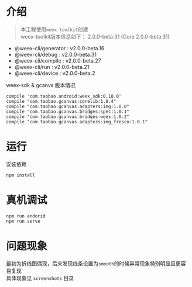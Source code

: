 # 介绍
> 本工程使用`weex-toolkit`创建   
weex-toolkit版本信息如下：
2.0.0-beta.31 (Core 2.0.0-beta.31)
- @weex-cli/generator : v2.0.0-beta.16
- @weex-cli/debug : v2.0.0-beta.31
- @weex-cli/compile : v2.0.0-beta.27
- @weex-cli/run : v2.0.0-beta.21
- @weex-cli/device : v2.0.0-beta.2

weex-sdk & gcanvs 版本情况
```
compile 'com.taobao.android:weex_sdk:0.18.0'
compile "com.taobao.gcanvas:corelib:1.0.4"
compile "com.taobao.gcanvas.adapters:img:1.0.0"
compile "com.taobao.gcanvas.bridges:spec:1.0.1"
compile "com.taobao.gcanvas.bridges:weex:1.0.2"
compile "com.taobao.gcanvas.adapters:img_fresco:1.0.1"
```

# 运行
安装依赖
```
npm install
```

# 真机调试
```
npm run andorid
npm run serve
```
# 问题现象
最初为折线图偶现，后来发现线条设置为`smooth`的时候异常现象特别明显且更容易复现   
具体现象见 `screenshots` 目录

